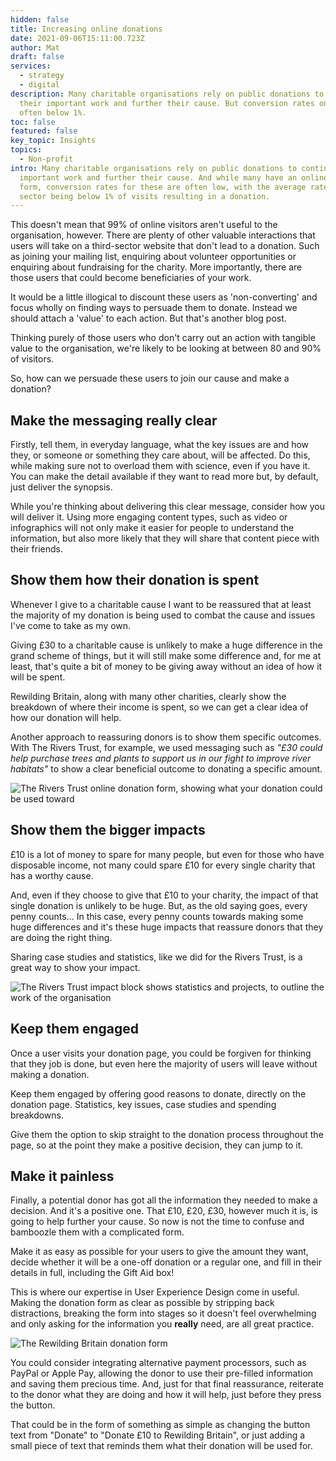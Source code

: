 ```yaml
---
hidden: false
title: Increasing online donations
date: 2021-09-06T15:11:00.723Z
author: Mat
draft: false
services:
  - strategy
  - digital
description: Many charitable organisations rely on public donations to continue
  their important work and further their cause. But conversion rates online are
  often below 1%.
toc: false
featured: false
key_topic: Insights
topics:
  - Non-profit
intro: Many charitable organisations rely on public donations to continue their
  important work and further their cause. And while many have an online donation
  form, conversion rates for these are often low, with the average rate in the
  sector being below 1% of visits resulting in a donation.
---
```

This doesn't mean that 99% of online visitors aren't useful to the organisation, however. There are plenty of other valuable interactions that users will take on a third-sector website that don't lead to a donation. Such as joining your mailing list, enquiring about volunteer opportunities or enquiring about fundraising for the charity. More importantly, there are those users that could become beneficiaries of your work.

It would be a little illogical to discount these users as 'non-converting' and focus wholly on finding ways to persuade them to donate. Instead we should attach a 'value' to each action. But that's another blog post.

Thinking purely of those users who don't carry out an action with tangible value to the organisation, we're likely to be looking at between 80 and 90% of visitors.

So, how can we persuade these users to join our cause and make a donation?

## Make the messaging really clear

Firstly, tell them, in everyday language, what the key issues are and how they, or someone or something they care about, will be affected. Do this, while making sure not to overload them with science, even if you have it. You can make the detail available if they want to read more but, by default, just deliver the synopsis.

While you're thinking about delivering this clear message, consider how you will deliver it. Using more engaging content types, such as video or infographics will not only make it easier for people to understand the information, but also more likely that they will share that content piece with their friends.

## Show them how their donation is spent

Whenever I give to a charitable cause I want to be reassured that at least the majority of my donation is being used to combat the cause and issues I've come to take as my own.

Giving £30 to a charitable cause is unlikely to make a huge difference in the grand scheme of things, but it will still make some difference and, for me at least, that's quite a bit of money to be giving away without an idea of how it will be spent.

Rewilding Britain, along with many other charities, clearly show the breakdown of where their income is spent, so we can get a clear idea of how our donation will help.

Another approach to reassuring donors is to show them specific outcomes. With The Rivers Trust, for example, we used messaging such as *"£30 could help purchase trees and plants to support us in our fight to improve river habitats"* to show a clear beneficial outcome to donating a specific amount.

![The Rivers Trust online donation form, showing what your donation could be used toward](../images/rt-donate.png)

## Show them the bigger impacts

£10 is a lot of money to spare for many people, but even for those who have disposable income, not many could spare £10 for every single charity that has a worthy cause.

And, even if they choose to give that £10 to your charity, the impact of that single donation is unlikely to be huge. But, as the old saying goes, every penny counts... In this case, every penny counts towards making some huge differences and it's these huge impacts that reassure donors that they are doing the right thing.

Sharing case studies and statistics, like we did for the Rivers Trust, is a great way to show your impact.

![The Rivers Trust impact block shows statistics and projects, to outline the work of the organisation](../images/rt-case-study-stats.png)

## Keep them engaged

Once a user visits your donation page, you could be forgiven for thinking that they job is done, but even here the majority of users will leave without making a donation.

Keep them engaged by offering good reasons to donate, directly on the donation page. Statistics, key issues, case studies and spending breakdowns.

Give them the option to skip straight to the donation process throughout the page, so at the point they make a positive decision, they can jump to it.

## Make it painless

Finally, a potential donor has got all the information they needed to make a decision. And it's a positive one. That £10, £20, £30, however much it is, is going to help further your cause. So now is not the time to confuse and bamboozle them with a complicated form.

Make it as easy as possible for your users to give the amount they want, decide whether it will be a one-off donation or a regular one, and fill in their details in full, including the Gift Aid box!

This is where our expertise in User Experience Design come in useful. Making the donation form as clear as possible by stripping back distractions, breaking the form into stages so it doesn't feel overwhelming and only asking for the information you **really** need, are all great practice.

![The Rewilding Britain donation form](../images/rb-pay-now.png "Rewilding Britain reiterate your donation just before it is processed")

You could consider integrating alternative payment processors, such as PayPal or Apple Pay, allowing the donor to use their pre-filled information and saving them precious time. And, just for that final reassurance, reiterate to the donor what they are doing and how it will help, just before they press the button.

That could be in the form of something as simple as changing the button text from "Donate" to "Donate £10 to Rewilding Britain", or just adding a small piece of text that reminds them what their donation will be used for.